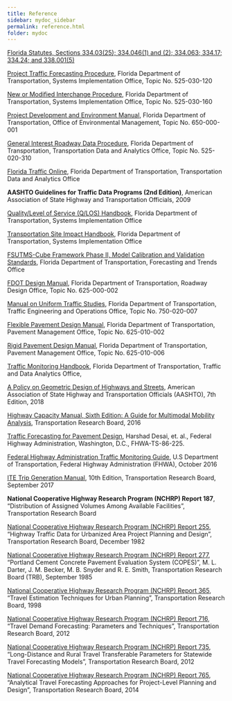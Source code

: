 ```yaml
---
title: Reference
sidebar: mydoc_sidebar
permalink: reference.html
folder: mydoc
---
```


<a href="http://www.leg.state.fl.us/Statutes/index.cfm?App_mode=Display_Statute&URL=0300-0399/0334/0334ContentsIndex.html&StatuteYear=2018&Title=-%3E2018-%3EChapter%20334">Florida Statutes, Sections 334.03(25); 334.046(1) and (2); 334.063; 334.17; 334.24; and 338.001(5)</a>

<a href="https://fms.fdot.gov/">Project Traffic Forecasting Procedure</a>, Florida Department of Transportation, Systems Implementation Office, Topic No. 525-030-120

<a href="https://fdotwww.blob.core.windows.net/sitefinity/docs/default-source/content/planning/systems/programs/sm/intjus/pdfs/525_030_160.pdf?sfvrsn=a02dd8ab_0">New or Modified Interchange Procedure</a>, Florida Department of Transportation, Systems Implementation Office, Topic No. 525-030-160

<a href="https://www.fdot.gov/environment/pubs/pdeman/pdeman1.shtm">Project Development and Environment Manual</a>, Florida Department of Transportation, Office of Environmental Management, Topic No. 650-000-001

<a href="https://fms.fdot.gov/">General Interest Roadway Data Procedure</a>, Florida Department of Transportation, Transportation Data and Analytics Office, Topic No. 525-020-310

<a href="https://tdaappsprod.dot.state.fl.us/fto/">Florida Traffic Online</a>, Florida Department of Transportation, Transportation Data and Analytics Office

<b>AASHTO Guidelines for Traffic Data Programs (2nd Edition)</b>, American Association of State Highway and Transportation Officials, 2009

<a href="https://www.fdot.gov/planning/systems/documents/sm/default.shtm#los">Quality/Level of Service (Q/LOS) Handbook</a>, Florida Department of Transportation, Systems Implementation Office

<a href="https://www.fdot.gov/planning/systems/documents/sm/default.shtm#sia">Transportation Site Impact Handbook</a>, Florida Department of Transportation, Systems Implementation Office

<a href="http://www.fsutmsonline.net/images/uploads/reports/FR2_FDOT_Model_CalVal_Standards_Final_Report_10.2.08.pdf">FSUTMS-Cube Framework Phase II, Model Calibration and Validation Standards</a>, Florida Department of Transportation, Forecasting and Trends Office

<a href="https://www.fdot.gov/roadway/fdm/default.shtm">FDOT Design Manual</a>, Florida Department of Transportation, Roadway Design Office, Topic No. 625-000-002

<a href="https://www.fdot.gov/traffic/TrafficServices/Studies/MUTS/MUTS.shtm">Manual on Uniform Traffic Studies</a>, Florida Department of Transportation, Traffic Engineering and Operations Office, Topic No. 750-020-007

<a href="https://www.fdot.gov/design/publicationslist.shtm">Flexible Pavement Design Manual</a>, Florida Department of Transportation, Pavement Management Office, Topic No. 625-010-002

<a href="https://www.fdot.gov/design/publicationslist.shtm">Rigid Pavement Design Manual</a>, Florida Department of Transportation, Pavement Management Office, Topic No. 625-010-006

<a href="https://www.fdot.gov/statistics/tsopubs.shtm">Traffic Monitoring Handbook</a>, Florida Department of Transportation, Traffic and Data Analytics Office,

<a href="https://store.transportation.org/item/collectiondetail/180">A Policy on Geometric Design of Highways and Streets</a>, American Association of State Highway and Transportation Officials (AASHTO), 7th Edition, 2018

<a href="https://trrjournalonline.trb.org/doi/book/10.5555/9780309441483">Highway Capacity Manual, Sixth Edition: A Guide for Multimodal Mobility Analysis</a>, Transportation Research Board, 2016

<a href="https://uknowledge.uky.edu/cgi/viewcontent.cgi?article=1757&context=ktc_researchreports">Traffic Forecasting for Pavement Design</a>, Harshad Desai, et. al., Federal Highway Administration, Washington, D.C., FHWA-TS-86-225.

<a href="https://www.fhwa.dot.gov/policyinformation/tmguide/tmg_fhwa_pl_17_003.pdf">Federal Highway Administration Traffic Monitoring Guide</a>, U.S Department of Transportation, Federal Highway Administration (FHWA), October 2016

<a href="https://ecommerce.ite.org/IMIS/ItemDetail?iProductCode=IR-016H">ITE Trip Generation Manual</a>, 10th Edition, Transportation Research Board, September 2017

<b>National Cooperative Highway Research Program (NCHRP) Report 187</b>, “Distribution of Assigned Volumes Among Available Facilities”, Transportation Research Board

<a href="http://teachamerica.com/tih/PDF/nchrp255.pdf">National Cooperative Highway Research Program (NCHRP) Report 255</a>, “Highway Traffic Data for Urbanized Area Project Planning and Design”, Transportation Research Board, December 1982

<a href="http://onlinepubs.trb.org/Onlinepubs/nchrp/nchrp_rpt_277.pdf">National Cooperative Highway Research Program (NCHRP) Report 277</a>, “Portland Cement Concrete Pavement Evaluation System (COPES)”, M. L. Darter, J. M. Becker, M. B. Snyder and R. E. Smith, Transportation Research Board (TRB), September 1985

<a href="https://fdotwww.blob.core.windows.net/sitefinity/docs/default-source/planning/systems/programs/sm/pdfs/travel-estimation-techniques-for-urban-planning-nchrp_report_365.pdf?sfvrsn=3211036a_2">National Cooperative Highway Research Program (NCHRP) Report 365</a>, “Travel Estimation Techniques for Urban Planning”, Transportation Research Board, 1998


<a href="https://nap.nationalacademies.org/catalog/14665/travel-demand-forecasting-parameters-and-techniques">National Cooperative Highway Research Program (NCHRP) Report 716</a>, “Travel Demand Forecasting: Parameters and Techniques”, Transportation Research Board, 2012

<a href="https://nap.nationalacademies.org/catalog/22661/long-distance-and-rural-travel-transferable-parameters-for-statewide-travel-forecasting-models">National Cooperative Highway Research Program (NCHRP) Report 735</a>, “Long-Distance and Rural Travel Transferable Parameters for Statewide Travel Forecasting Models”, Transportation Research Board, 2012

<a href="https://www.princeton.edu/~alaink/Orf467F14/AnalyticalTravelForecastingNCHRP765_091314.pdf">National Cooperative Highway Research Program (NCHRP) Report 765</a>, “Analytical Travel Forecasting Approaches for Project-Level Planning and Design”, Transportation Research Board, 2014

